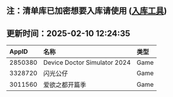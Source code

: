 ## 注：清单库已加密想要入库请使用 ([入库工具](https://github.com/BlankTMing/ManifestAutoUpdate/releases))

## 更新时间：2025-02-10 12:24:35
| AppID | 名称 | 类型  |
| :-------------------- | :----------------------------- | :----------- |
| 2850380 | Device Doctor Simulator 2024| Game |
| 3328720 | 闪光公仔| Game |
| 3011560 | 爱欲之都开篇季| Game |
